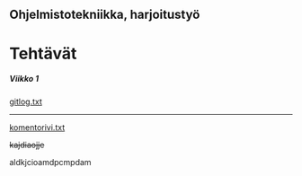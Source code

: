 ## Ohjelmistotekniikka, harjoitustyö


**Tehtävät**
============

##### *Viikko 1*

[gitlog.txt](
https://github.com/halonenp/ot-harjoitustyo/blob/master/laskarit/viikko1/gitlog.txt
)

***
[komentorivi.txt](
https://github.com/halonenp/ot-harjoitustyo/blob/master/laskarit/viikko1/komentorivi.txt
)

~~kajdiaojje~~

aldkjcioamdpcmpdam



